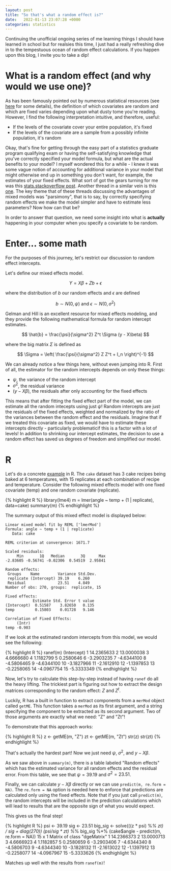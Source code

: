 ```yaml
---
layout: post
title: "So that's what a random effect is?"
date:   2022-01-13 23:07:28 +0000
categories: statistics
---
```


Continuing the unofficial ongoing series of me learning things I should have learned in school but for realsies this time, I just had a really refreshing dive in to the tempestuous ocean of random effect calculations.
If you happen upon this blog, I invite you to take a dip!

# What is a random effect (and why would we use one)?

As has been famously pointed out by numerous statistical resources (see [here](https://bbolker.github.io/mixedmodels-misc/glmmFAQ.html#introduction) for some details), the definition of which covariates are random and which are fixed varies depending upon what dusty tome you're reading.
However, I find the following interpretation intuitive, and therefore, useful:

+ If the levels of the covariate cover your entire population, it's fixed
+ If the levels of the covariate are a sample from a possibly infinite population, it's random

Okay, that's fine for getting through the easy part of a statistics graduate program qualifying exam or having the self-satisfying knowledge that you've correctly specified your model formula, but what are the actual benefits to your model?
I myself wondered this for a while - I knew it was some vague notion of accounting for additional variance in your model that might otherwise end up in something you don't want, for example, the estimates of your fixed effects.
What sort of got the gears turning for me was this [stats.stackoverflow post](https://stats.stackexchange.com/questions/250277/are-mixed-models-useful-as-predictive-models).
Another thread in a similar vein is this [one](https://stats.stackexchange.com/questions/120964/fixed-effect-vs-random-effect-when-all-possibilities-are-included-in-a-mixed-eff).
The key theme that of these threads discussing the advantages of mixed models was "parsimony", that is to say, by correctly specifying random effects we make the model simpler and have to estimate less parameters?
Now how can that be?

In order to answer that question, we need some insight into what is **actually** happening in your computer when you specify a covariate to be random.

# Enter... some math

For the purposes of this journey, let's restrict our discussion to random effect intercepts.

Let's define our mixed effects model.

$$
Y = X\beta + Zb + \epsilon
$$

where the distribution of $b$ our random effects and $\epsilon$ are defined

$$
b \sim N(0, \psi) \textrm{ and } \epsilon \sim N(0, \sigma^2)
$$

Gelman and Hill is an excellent resource for mixed effects modeling, and they provide the following mathematical formula for random intercept estimates.

$$
\hat{b} = \frac{\psi}{\sigma^2} Z^t \Sigma (y - X\beta)
$$

where the big matrix $\Sigma$ is defined as 

$$
\Sigma = \left( \frac{\psi}{\sigma^2} Z Z^t + I_n \right)^{-1}
$$

We can already notice a few things here, without even jumping into R.
First of all, the estimator for the random intercepts depends on only these things: 

+ $\psi$, the variance of the random intercept
+ $\sigma^2$, the residual variance
+ $(y - X\beta)$, the residuals after only accounting for the fixed effects

This means that after fitting the fixed effect part of the model, we can estimate all the random intecepts using just $\psi$!
Random intercepts are just the residuals of the fixed effects, weighted and normalized by the ratio of the variances between the random effect and the residuals.
Imagine that if we treated this covariate as fixed, we would have to estimate these intercepts directly - particularly problematicif this is a factor with a lot of levels!
In addition to shrinking our intercept estimates, the decision to use a random effect has saved us degrees of freedom and simplified our model.

# R

Let's do a concrete [example](https://stats.stackexchange.com/questions/242759/calculate-random-effect-predictions-manually-for-a-linear-mixed-model) in R.
The `cake` dataset has 3 cake recipes being baked at 6 temperatures, with 15 replicates at each combination of recipe and temperature.
Consider the following mixed effects model with one fixed covariate (temp) and one random covariate (replicate).

{% highlight R %}
library(lme4)
m = lmer(angle ~ temp + (1 | replicate), data=cake)
summary(m)
{% endhighlight %}

The summary output of this mixed effect model is displayed below:

```
Linear mixed model fit by REML ['lmerMod']
Formula: angle ~ temp + (1 | replicate)
   Data: cake

REML criterion at convergence: 1671.7

Scaled residuals: 
     Min       1Q   Median       3Q      Max 
-2.83605 -0.56741 -0.02306  0.54519  2.95841 

Random effects:
 Groups    Name        Variance Std.Dev.
 replicate (Intercept) 39.19    6.260   
 Residual              23.51    4.849   
Number of obs: 270, groups:  replicate, 15

Fixed effects:
            Estimate Std. Error t value
(Intercept)  0.51587    3.82650   0.135
temp         0.15803    0.01728   9.146

Correlation of Fixed Effects:
     (Intr)
temp -0.903
```

If we look at the estimated random intercepts from this model, we would see the following:

{% highlight R %}
ranef(m)
   (Intercept)
1   14.2365633
2   13.0000038
3    4.6666680
4    1.1182799
5    0.2580646
6   -3.2903235
7   -4.6344100
8   -4.5806465
9   -4.6344100
10  -3.1827966
11  -2.1612910
12  -1.1397853
13  -0.2258065
14  -4.0967754
15  -5.3333349
{% endhighlight %}

Now, let's try to calculate this step-by-step instead of having `ranef` do all the heavy lifting.
The trickiest part is figuring out how to extract the design matrices corresponding to the random effect: $Z$ and $Z^t$.

Luckily, R has a built in function to extract components from a `merMod` object called `getME`.
This function takes a `merMod` as its first argument, and a string specifying the component to be extracted as its second argument. 
Two of those arguments are exactly what we need: "Z" and "Zt"!

To demonstrate that this approach works:

{% highlight R %}
z <- getME(m, "Z")
zt <- getME(m, "Zt")
str(z)
str(zt)
{% endhighlight %}

That's actually the hardest part!
Now we just need $\psi$, $\sigma^2$, and $y - X\beta$.

As we saw above in `summary(m)`, there is a table labeled "Random effects" which has the estimated variance for all random effects and the residual error.
From this table, we see that $\psi = 39.19$ and $\sigma^2 = 23.51$.

Finally, we can calculate $y - X\beta$ directly or we can use `predict(m, re.form = NA)`.
The `re.form = NA` option is needed here to enforce that predictions are calculated only using the fixed effects.
Note that if you just call `predict(m)`, the random intercepts will be included in the prediction calculations which will lead to results that are the opposite sign of what you would expect.

This gives us the final step!

{% highlight R %}
psi <- 39.19
sig <- 23.51
big_sig <- solve(((z * psi) %*% zt) / sig + diag(270))
(psi/sig * zt) %*% big_sig %*% (cake$angle - predict(m, re.form = NA))
15 x 1 Matrix of class "dgeMatrix"
1  14.2366373
2  13.0000713
3   4.6666923
4   1.1182857
5   0.2580659
6  -3.2903406
7  -4.6344340
8  -4.5806703
9  -4.6344340
10 -3.1828132
11 -2.1613022
12 -1.1397912
13 -0.2258077
14 -4.0967967
15 -5.3333626
{% endhighlight %}

Matches up well with the results from `ranef(m)`!
